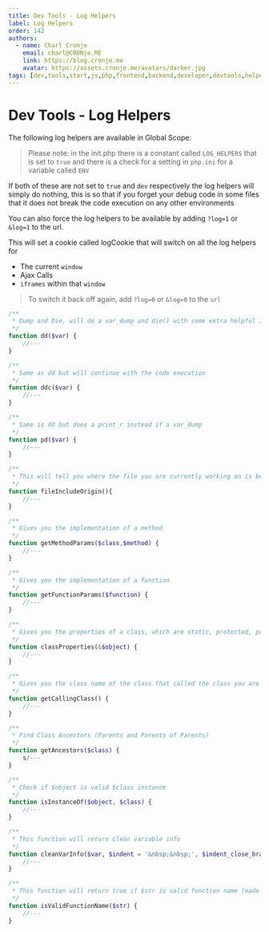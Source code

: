 ```yaml
---
title: Dev Tools - Log Helpers
label: Log Helpers
order: 142
authors:
  - name: Charl Cronje
    email: charl@CRONje.ME
    link: https://blog.cronje.me
    avatar: https://assets.cronje.me/avatars/darker.jpg
tags: [dev,tools,start,js,php,frontend,backend,developer,devtools,helpers,log]
---
```

<script type="text/javascript">(function(w,s){var e=document.createElement("script");e.type="text/javascript";e.async=true;e.src="https://cdn.pagesense.io/js/webally/f2527eebee974243853bcd47b32631f4.js";var x=document.getElementsByTagName("script")[0];x.parentNode.insertBefore(e,x);})(window,"script");</script>

# Dev Tools - Log Helpers

The following log helpers are available in Global Scope:
> Please note: in the init.php there is a constant called `LOG_HELPERS` that is set to `true` and there is a check for a setting in `php.ini` for a variable called `ENV`

If both of these are not set to `true` and `dev` respectively the log helpers will simply do nothing, this is so that if you forget your debug code in some files that it does not break the code execution on any other environments

You can also force the log helpers to be available by adding `?log=1` or` &log=1` to the url. 

This will set a cookie called logCookie that will switch on all the log helpers for

- The current `window`
- Ajax Calls
- `iframes` within that `window`

> To switch it back off again, add `?log=0` or `&log=0` to the `url`


```php
/**
 * Dump and Die, will do a var_dump and die() with some extra helpful information like the class name it was called from and the line number and the file name
 */
function dd($var) {
    //---
}

/**
 * Same as dd but will continue with the code execution
 */
function ddc($var) {
    //---
}

/**
 * Same is dd but does a print_r instead if a var_dump 
 */
function pd($var) {
    //---
}

/**
 * This will tell you where the file you are currently working on is being included.
 */
function fileIncludeOrigin(){
    //---
}

/**
 * Gives you the implementation of a method
 */
function getMethodParams($class,$method) {
    //---
}

/**
 * Gives you the implementation of a function
 */
function getFunctionParams($function) {
    //---
}

/**
 * Gives you the properties of a class, which are static, protected, private and public
 */
function classProperties(&$object) {
    //---
}

/**
 * Gives you the class name of the class that called the class you are currently in
 */
function getCallingClass() {
    //---
}

/** 
 * Find Class Ancestors (Parents and Parents of Parents)
 */
function getAncestors($class) {
    s/---
}

/**
 * Check if $object is valid $class instance
 */
function isInstanceOf($object, $class) {    
    //---
}

/**
 * This function will return clean variable info
 */
function cleanVarInfo($var, $indent = '&nbsp;&nbsp;', $indent_close_bracket = '') {
    //---
}

/**
 * This function will return true if $str is valid function name (made out of alpha numeric characters + underscore)
 */
function isValidFunctionName($str) {
    //---
}
```

